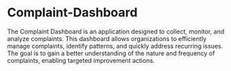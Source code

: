 # Complaint-Dashboard
The Complaint Dashboard is an application designed to collect, monitor, and analyze complaints. This dashboard allows organizations to efficiently manage complaints, identify patterns, and quickly address recurring issues. The goal is to gain a better understanding of the nature and frequency of complaints, enabling targeted improvement actions.
